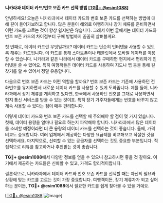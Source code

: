 **니카라과 데이터 카드/번호 보존 카드 선택 방법 [[TG💪+ @esim1088](https://t.me/s/esim1088)]**

안녕하세요! 오늘은 니카라과에서 데이터 카드와 번호 보존 카드를 선택하는 방법에 대해 깊이 들어가보려고 합니다. 많은 분들이 해외로 여행하거나 장기 체류를 준비하면서 이런 카드를 고르는 것이 항상 쉽지만은 않습니다. 그래서 이번 글에서는 데이터 카드와 번호 보존 카드의 차이점부터 구매 방법까지 꼼꼼히 살펴볼게요.

첫 번째로, 데이터 카드란 무엇일까요? 데이터 카드는 단순히 인터넷을 사용할 수 있도록 해주는 카드입니다. 이 카드를 통해 스마트폰이나 태블릿에서 모바일 데이터를 이용할 수 있습니다. 니카라과 같은 나라에서 데이터 카드를 구매하면 현지에서 편리하게 인터넷을 쓸 수 있어요. 특히 여행객들은 데이터 카드를 사용하여 지도나 앱 등을 통해 길 찾기를 할 수 있어서 정말 유용합니다.

다음으로 번호 보존 카드는 어떤 역할을 할까요? 번호 보존 카드는 기존에 사용하던 전화번호를 유지하면서 새로운 데이터 카드를 사용할 수 있게 도와줍니다. 예를 들어, 니카라과에서 장기 체류를 계획하고 있다면, 한국에서 사용하던 번호를 그대로 사용하면서 현지 통신 서비스를 받을 수 있는 것이죠. 특히 장기 거주자들에게는 번호를 바꾸지 않고 계속 사용할 수 있다는 점이 매우 편리합니다.

이렇게 데이터 카드와 번호 보존 카드를 선택할 때 주의해야 할 점이 몇 가지 있습니다. 첫째, 데이터 용량을 얼마나 필요로 하는지 파악해야 합니다. 니카라과에서 많은 데이터를 소비할 예정이라면 더 큰 용량의 데이터 카드를 선택하는 것이 좋습니다. 둘째, 가격 비교도 중요합니다. 여러 업체에서 제공하는 다양한 요금제를 비교해보고 적절한 것을 선택하세요. 마지막으로, 신뢰할 수 있는 공급자를 선택하는 것도 중요한 부분입니다. 직접적으로 리뷰를 참고하거나 추천받는 것이 좋습니다.

**TG💪+ @esim1088**에서 다양한 정보를 얻을 수 있으니 참고하시면 좋을 것 같아요. 여기에서 제공하는 카드들은 신뢰할 수 있고, 가격도 합리적이랍니다.

결론적으로, 니카라과에서 데이터 카드와 번호 보존 카드를 선택할 때는 자신의 필요와 상황에 맞는 카드를 고르는 것이 가장 중요합니다. 여행객이든, 장기 체류자가 되고 싶어하는 분이든, **TG💪+ @esim1088**에서 필요한 카드를 쉽게 찾아볼 수 있을 거예요.

[[TG💪+ @esim1088](https://t.me/s/esim1088) ![Image](https://i.postimg.cc/Y0z9fWf4/image.png)]